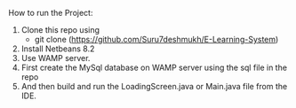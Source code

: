 How to run the Project:

1) Clone this repo using
   * git clone (https://github.com/Suru7deshmukh/E-Learning-System)
2) Install Netbeans 8.2
3) Use WAMP server.
4) First create the MySql database on WAMP server using the sql file in the repo
5) And then build and run the LoadingScreen.java or Main.java file from the IDE.
   
